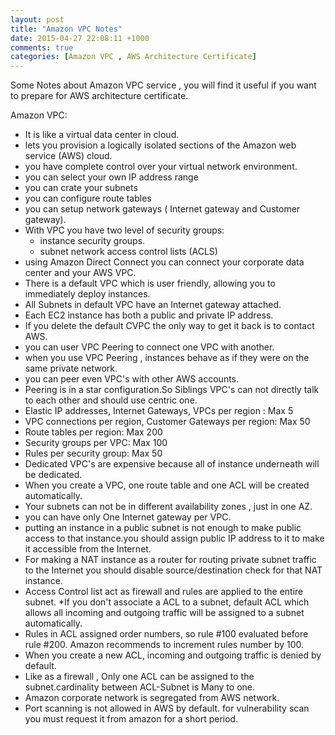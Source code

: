 ```yaml
---
layout: post
title: "Amazon VPC Notes"
date: 2015-04-27 22:08:11 +1000
comments: true
categories: [Amazon VPC , AWS Architecture Certificate]
---
```

Some Notes about Amazon VPC service , you will find it useful if you want to prepare for AWS architecture certificate.

Amazon VPC:

* It is like a virtual data center in cloud.
* lets you provision a logically isolated sections of the Amazon web service (AWS) cloud.
* you have complete control over your virtual network environment.
* you can select your own IP address range
* you can crate your subnets
* you can configure route tables 
* you can setup network gateways ( Internet gateway and Customer gateway).
* With VPC you have two level of security groups: 
  	-	instance security groups.
  	-	subnet network access control lists (ACLS)
* using Amazon Direct Connect you can connect your corporate data center and your AWS VPC.
* There is a default VPC which is user friendly, allowing you to immediately deploy instances.
* All Subnets in default VPC have an Internet gateway attached.
* Each EC2 instance has both a public and private IP address.
* If you delete the default CVPC the only way to get it back is to contact AWS.
* you can user VPC Peering to connect one VPC with another.
* when you use VPC Peering , instances behave as if they were on the same private network.
* you can peer even VPC's with other AWS accounts.
* Peering is in a star configuration.So Siblings VPC's can not directly talk to each other and should use centric one.
* Elastic IP addresses, Internet Gateways, VPCs per region : Max 5 
* VPC connections per region, Customer Gateways per region: Max 50
* Route tables per region: Max 200
* Security groups per VPC: Max 100
* Rules per security group: Max 50
* Dedicated VPC's are expensive because all of instance underneath will be dedicated.
* When you create a VPC, one route table and one ACL will be created automatically.
* Your subnets can not be in different availability zones , just in one AZ.
* you can have only One Internet gateway per VPC.
* putting an instance in a public subnet is not enough to make public access to that instance.you should assign public IP address to it to make it accessible from the Internet.
* For making a NAT instance as a router for routing private subnet traffic to the Internet you should disable source/destination check for that NAT instance.
* Access Control list act as firewall and rules are applied to the entire subnet.
*If you don't associate a ACL to a subnet, default ACL which allows all incoming and outgoing traffic will be assigned to a subnet automatically.
* Rules in ACL assigned order numbers, so rule #100 evaluated before rule #200. Amazon recommends to increment rules number by 100. 
* When you create a new ACL, incoming and outgoing traffic is denied by default.
* Like as a firewall , Only one ACL can be assigned to the subnet.cardinality between ACL-Subnet is Many to one.
* Amazon corporate network is segregated from AWS network.
* Port scanning is not allowed in AWS by default. for vulnerability scan you must request it from amazon for a short period.

